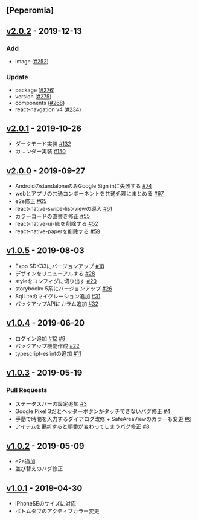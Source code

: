 <a name="Peperomia"></a>
## [Peperomia]


<a name="v2.0.2"></a>
## [v2.0.2] - 2019-12-13
### Add
- image ([#252](https://github.com/wheatandcat/Peperomia/issues/252))

### Update
- package ([#276](https://github.com/wheatandcat/Peperomia/issues/276))
- version ([#275](https://github.com/wheatandcat/Peperomia/issues/275))
- components ([#268](https://github.com/wheatandcat/Peperomia/issues/268))
- react-navgation v4 ([#234](https://github.com/wheatandcat/Peperomia/issues/234))


<a name="v2.0.1"></a>
## [v2.0.1] - 2019-10-26
 - ダークモード実装 [#132](https://github.com/wheatandcat/Peperomia/issues/132)
 - カレンダー実装 [#150](https://github.com/wheatandcat/Peperomia/issues/150)

<a name="v2.0.0"></a>
## [v2.0.0] - 2019-09-27
- AndroidのstandaloneのみGoogle Sign inに失敗する [#74](https://github.com/wheatandcat/Peperomia/issues/74)
- webとアプリの共通コンポーネントを共通処理にまとめる [#67](https://github.com/wheatandcat/Peperomia/issues/67)
- e2e修正 [#65](https://github.com/wheatandcat/Peperomia/issues/65)
- react-native-swipe-list-viewの導入 [#61](https://github.com/wheatandcat/Peperomia/issues/61)
- カラーコードの直書き修正 [#55](https://github.com/wheatandcat/Peperomia/issues/55)
- react-native-ui-libを削除する [#52](https://github.com/wheatandcat/Peperomia/issues/52)
- react-native-paperを削除する [#59](https://github.com/wheatandcat/Peperomia/issues/59)

<a name="v1.0.5"></a>
## [v1.0.5] - 2019-08-03
- Expo SDK33にバージョンアップ [#18](https://github.com/wheatandcat/Peperomia/issues/18)
- デザインをリニューアルする [#28](https://github.com/wheatandcat/Peperomia/issues/28)
- styleをコンフィグに切り出す [#20](https://github.com/wheatandcat/Peperomia/issues/20)
- storybookv 5系にバージョンアップ [#26](https://github.com/wheatandcat/Peperomia/issues/26)
- SqlLiteのマイグレーション追加 [#31](https://github.com/wheatandcat/Peperomia/issues/31)
- バックアップAPIにカラム追加 [#32](https://github.com/wheatandcat/Peperomia/issues/32)


<a name="v1.0.4"></a>
## [v1.0.4] - 2019-06-20
- ログイン追加 [#12](https://github.com/wheatandcat/Peperomia/issues/12) [#9](https://github.com/wheatandcat/Peperomia/issues/16)
- バックアップ機能作成 [#22](https://github.com/wheatandcat/Peperomia/issues/13)
- typescript-eslintの追加 [#11](https://github.com/wheatandcat/Peperomia/issues/10)


<a name="v1.0.3"></a>
## [v1.0.3] - 2019-05-19
### Pull Requests
- ステータスバーの設定追加 [#3](https://github.com/wheatandcat/Peperomia/issues/2)
- Google Pixel 3だとヘッダーボタンがタッチできないバグ修正 [#4](https://github.com/wheatandcat/Peperomia/issues/1)
- 手動で時間を入力するダイアログ改修 + SafeAreaViewのカラーも変更 [#6](https://github.com/wheatandcat/Peperomia/issues/5)
- アイテムを更新すると順番が変わってしまうバグ修正 [#8](https://github.com/wheatandcat/Peperomia/issues/7)


<a name="v1.0.2"></a>
## [v1.0.2] - 2019-05-09
- e2e追加
- 並び替えのバグ修正

<a name="v1.0.1"></a>
## [v1.0.1] - 2019-04-30
- iPhoneSEのサイズに対応
- ボトムタブのアクティブカラー変更

[Unreleased]: https://github.com/wheatandcat/Peperomia/compare/v2.0.2...HEAD
[v2.0.2]: https://github.com/wheatandcat/Peperomia/compare/v2.0.1...v2.0.2
[v2.0.1]: https://github.com/wheatandcat/Peperomia/compare/v2.0.0...v2.0.1
[v2.0.0]: https://github.com/wheatandcat/Peperomia/compare/v1.0.5...v2.0.0
[v1.0.5]: https://github.com/wheatandcat/Peperomia/compare/v1.0.4...v1.0.5
[v1.0.4]: https://github.com/wheatandcat/Peperomia/compare/v1.0.3...v1.0.4
[v1.0.3]: https://github.com/wheatandcat/Peperomia/compare/v1.0.2...v1.0.3
[v1.0.2]: https://github.com/wheatandcat/Peperomia/compare/v1.0.1...v1.0.2
[v1.0.1]: https://github.com/wheatandcat/Peperomia/compare/push...v1.0.1
[push]: https://github.com/wheatandcat/Peperomia/compare/v1.0.0...push

